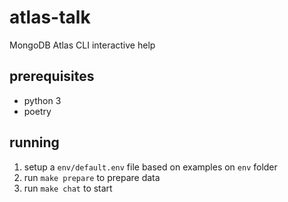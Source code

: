 # atlas-talk
MongoDB Atlas CLI interactive help

## prerequisites
- python 3
- poetry

## running

1. setup a `env/default.env` file based on examples on `env` folder
2. run `make prepare` to prepare data
3. run `make chat` to start
